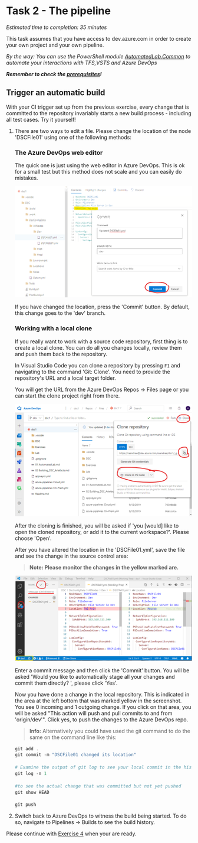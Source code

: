 # Task 2 - The pipeline

*Estimated time to completion: 35 minutes*

This task assumes that you have access to dev.azure.com in order to create your own project and your own pipeline.  

*By the way: You can use the PowerShell module [AutomatedLab.Common](https://github.com/automatedlab/automatedlab.common) to automate your interactions with TFS,VSTS and Azure DevOps*

***Remember to check the [prerequisites](..\CheckPrereq.ps1)!***

## Trigger an automatic build

With your CI trigger set up from the previous exercise, every change that is committed to the repository invariably starts a new build process - including all test cases. Try it yourself!

1. There are two ways to edit a file. Please change the location of the node 'DSCFile01' using one of the following methods:

    ### The Azure DevOps web editor

    The quick one is just using the web editor in Azure DevOps. This is ok for a     small test but this method does not scale and you can easily do mistakes.

    ![UI file editing](./img/CommitChange.png)

    If you have changed the location, press the 'Commit' button. By default, this     change goes to the 'dev' branch.

    ### Working with a local clone

    If you really want to work with a source code repository, first thing is to     create a local clone. You can do all you changes locally, review them and push     them back to the repository.

    In Visual Studio Code you can clone a repository by pressing ```F1``` and     navigating to the command 'Git: Clone'. You need to provide the repository's URL     and a local target folder.

    You will get the URL from the Azure DevOps Repos -> Files page or you can start     the clone project right from there.

    ![Clone a repository](img/CloneRepository.png)

    After the cloning is finished, you will be asked if 'you [would] like to open     the cloned repository, or add it to the current workspace?'. Please choose     'Open'.

    After you have altered the location in the 'DSCFile01.yml', save the file and     see the change in the source control area:

    >**Note: Please monitor the changes in the yellow marked are.**

    ![Commit a local change](img/CommitLocalChange.png)

    Enter a commit message and then click the 'Commit' button. You will be asked     'Would you like to automatically stage all your changes and commit them directly?    ', please click 'Yes'.

    Now you have done a change in the local repository. This is indicated in the     area at the left bottom that was marked yellow in the screenshot. You see 0     incoming and 1 outgoing change. If you click on that area, you will be asked     "This action will push and pull commits to and from 'origin/dev'". Click yes, to     push the changes to the Azure DevOps repo.

    >**Info:** Alternatively you could have used the git command to do the same on     the command line like this:

    ```powershell
    git add .
    git commit -m "DSCFile01 changed its location"

    # Examine the output of git log to see your local commit in the history of all     commits
    git log -n 1

    #to see the actual change that was committed but not yet pushed
    git show HEAD

    git push
    ```

2. Switch back to Azure DevOps to witness the build being started. To do so, navigate to Pipelines -> Builds to see the build history.

Please continue with [Exercise 4](Exercise4.md) when your are ready.
